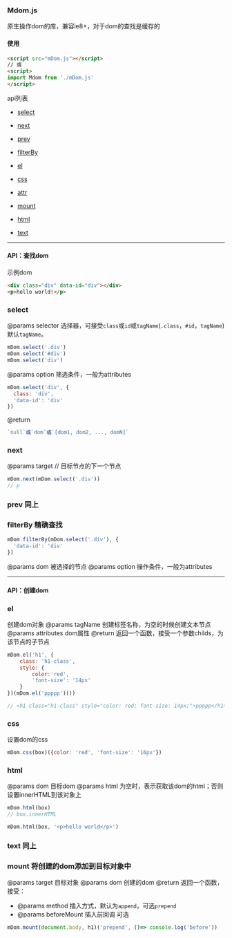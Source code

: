 ### Mdom.js

原生操作dom的库，兼容ie8+，对于dom的查找是缓存的

#### 使用
```html
<script src="mDom.js"></script>     
// 或
<script>
import Mdom from './mDom.js'
</script>  
```

api列表
+ [select](#select)
+ [next](#next)
+ [prev](#prev)
+ [filterBy](#filterBy)

+ [el](#el)
+ [css](#css)
+ [attr](#attr)
+ [mount](#mount)
+ [html](#html)
+ [text](#text)

----
#### API：查找dom

示例dom
```html
<div class="div" data-id="div"></div>
<p>hello world!</p>
```

### select

@params selector 选择器，可接受`class`或`id`或`tagName`(`.class`，`#id`，`tagName`)默认`tagName`。

```js
mDom.select('.div')
mDom.select('#div')
mDom.select('div')
```

@params option 筛选条件，一般为attributes
```js
mDom.select('div', {
  class: 'div',
  'data-id': 'div'
})
```

@return
```js
`null`或`dom`或`[dom1, dom2, ..., domN]`
```

### next

@params target // 目标节点的下一个节点

```js
mDom.next(mDom.select('.div'))
// p
```

### prev 同上

### filterBy 精确查找
```js
mDom.filterBy(mDom.select('.div'), {
  'data-id': 'div'
})
```
@params dom 被选择的节点
@params option 操作条件，一般为attributes

-----

#### API：创建dom

### el 
创建dom对象
@params tagName 创建标签名称，为空的时候创建文本节点
@params attributes dom属性
@return 返回一个函数，接受一个参数childs，为该节点的子节点

```js
mDom.el('h1', {
    class: 'h1-class',
    style: {
        color:'red',
        'font-size': '14px'
    }
})(mDom.el('ppppp')())

// <h1 class="h1-class" style="color: red; font-size: 14px;">ppppp</h1>
```

### css
设置dom的css

```js
mDom.css(box)({color: 'red', 'font-size': '16px'})
```

### html 
@params dom 目标dom
@params html 为空时，表示获取该dom的html；否则设置innerHTML到该对象上

```js
mDom.html(box)
// box.innerHTML

mDom.html(box, '<p>hello world</p>')
```

### text 同上

### mount 将创建的dom添加到目标对象中

@params target 目标对象
@params dom 创建的dom
@return 返回一个函数，接受：

+ @params method 插入方式，默认为`append`，可选`prepend`
+ @params beforeMount 插入前回调 可选

```js
mDom.mount(document.body, h1)('prepend', ()=> console.log('before'))
```





